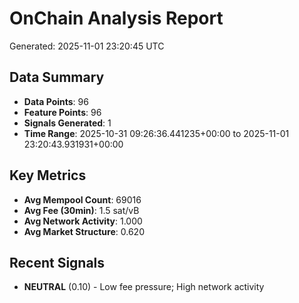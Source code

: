 # OnChain Analysis Report
Generated: 2025-11-01 23:20:45 UTC

## Data Summary
- **Data Points**: 96
- **Feature Points**: 96
- **Signals Generated**: 1
- **Time Range**: 2025-10-31 09:26:36.441235+00:00 to 2025-11-01 23:20:43.931931+00:00

## Key Metrics
- **Avg Mempool Count**: 69016
- **Avg Fee (30min)**: 1.5 sat/vB
- **Avg Network Activity**: 1.000
- **Avg Market Structure**: 0.620

## Recent Signals
- **NEUTRAL** (0.10) - Low fee pressure; High network activity
